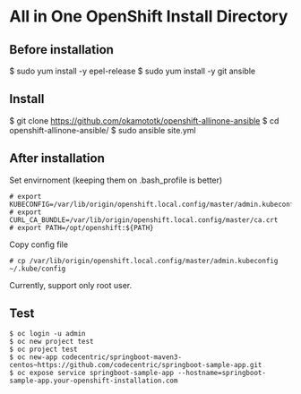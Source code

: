 # All in One OpenShift Install Directory

## Before installation

   $ sudo yum install -y epel-release
   $ sudo yum install -y git ansible

## Install

   $ git clone https://github.com/okamototk/openshift-allinone-ansible
   $ cd openshift-allinone-ansible/
   $ sudo ansible site.yml

## After installation

Set envirnoment (keeping them on .bash_profile is better)

	# export KUBECONFIG=/var/lib/origin/openshift.local.config/master/admin.kubeconfig
	# export CURL_CA_BUNDLE=/var/lib/origin/openshift.local.config/master/ca.crt
	# export PATH=/opt/openshift:${PATH}

Copy config file

    # cp /var/lib/origin/openshift.local.config/master/admin.kubeconfig  ~/.kube/config

Currently, support only root user.


## Test


    $ oc login -u admin
    $ oc new project test
    $ oc project test
    $ oc new-app codecentric/springboot-maven3-centos~https://github.com/codecentric/springboot-sample-app.git
    $ oc expose service springboot-sample-app --hostname=springboot-sample-app.your-openshift-installation.com




